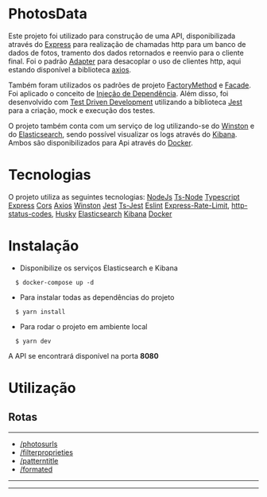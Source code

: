 # PhotosData

Este projeto foi utilizado para construção de uma API, disponibilizada através do [Express](https://www.npmjs.com/package/express)  para realização de chamadas http para um banco de dados de fotos, tramento dos dados retornados e reenvio para o cliente final. Foi o padrão [Adapter](https://refactoring.guru/pt-br/design-patterns/adapter) para desacoplar o uso de clientes http, aqui estando disponível a biblioteca [axios](https://github.com/axios/axios).

Também foram utilizados os padrões de projeto [FactoryMethod](https://refactoring.guru/pt-br/design-patterns/factory-method) e [Facade](https://refactoring.guru/pt-br/design-patterns/facade). Foi aplicado o conceito de [Injeção de Dependência](https://martinfowler.com/articles/injection.html). Além disso, foi desenvolvido com [Test Driven Development](https://dl.acm.org/doi/10.5555/579193) utilizando a biblioteca [Jest](https://jestjs.io/pt-BR/) para a criação, mock e execução dos testes.

O projeto também conta com um serviço de log utilizando-se do [Winston](https://www.npmjs.com/package/winston) e do [Elasticsearch](https://www.elastic.co/pt/what-is/elasticsearch), sendo possível visualizar os logs através do [Kibana](https://www.elastic.co/pt/kibana/). Ambos são disponibilizados para Api através do [Docker](https://www.docker.com/).

# Tecnologias

O projeto utiliza as seguintes tecnologias:
[NodeJs](https://nodejs.org/en/)
[Ts-Node](https://github.com/TypeStrong/ts-node)
[Typescript](https://www.typescriptlang.org/)
[Express](https://www.npmjs.com/package/express)
[Cors](https://www.npmjs.com/package/cors)
[Axios](https://github.com/sindresorhus/got)
[Winston](https://www.npmjs.com/package/winston)
[Jest](https://jestjs.io/pt-BR/)
[Ts-Jest](https://github.com/kulshekhar/ts-jest)
[Eslint](https://eslint.org/)
[Express-Rate-Limit](https://www.npmjs.com/package/express-rate-limit),
[http-status-codes](https://www.npmjs.com/package/http-status-codes),
[Husky](https://www.npmjs.com/package/husky)
[Elasticsearch](https://www.elastic.co/pt/what-is/elasticsearch)
[Kibana](https://www.elastic.co/pt/kibana/)
[Docker](https://www.docker.com/)


# Instalação

- Disponibilize os serviços Elasticsearch e Kibana

```
  $ docker-compose up -d
```

- Para instalar todas as dependências do projeto

```
  $ yarn install
```

- Para rodar o projeto em ambiente local

```
  $ yarn dev
```

A API se encontrará disponível na porta **8080**

# Utilização

## Rotas

----
- [/photosurls](./markdown/photosurls.md)
- [/filterproprieties](./markdown/filterproprieties.md)
- [/patterntitle](./markdown/patterntitle.md)
- [/formated](./markdown/formated.md)

---
---